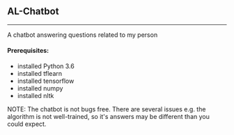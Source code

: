 ## AL-Chatbot
---------------
A chatbot answering questions related to my person

#### Prerequisites:
* installed Python 3.6
* installed tflearn
* installed tensorflow
* installed numpy
* installed nltk

NOTE: The chatbot is not bugs free. There are several issues e.g. the algorithm is not well-trained, so it's answers may be different than you could expect.
